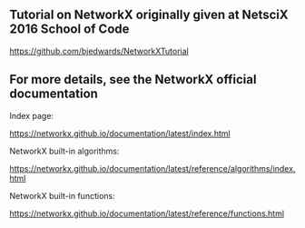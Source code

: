 ## Tutorial on NetworkX originally given at NetsciX 2016 School of Code

https://github.com/bjedwards/NetworkXTutorial



## For more details, see the NetworkX official documentation

Index page:  

https://networkx.github.io/documentation/latest/index.html  

NetworkX built-in algorithms:  

https://networkx.github.io/documentation/latest/reference/algorithms/index.html  

NetworkX built-in functions:  

https://networkx.github.io/documentation/latest/reference/functions.html